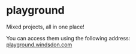 # playground
Mixed projects, all in one place!

You can access them using the following address: [playground.windsdon.com](https://playground.windsdon.com)
